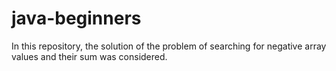 # java-beginners
In this repository, the solution of the problem of searching for negative array values and their sum was considered.
